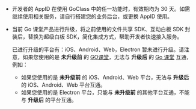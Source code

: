 <div class="mk-warning">

- 开发者的 AppID 在使用 GoClass 中的任一功能时，有效期均为 30 天。如需继续使用相关服务，请自行搭建您的业务后台，或更换 AppID 使用。

- 当前 Go 课堂产品进行升级，将之前使用的文件共享 SDK、互动白板 SDK 封装后，替换为超级白板 SDK，简化集成方式，帮助开发者快速接入服务。

    已进行升级的平台有：iOS、Android、Web，Electron 暂未进行升级。请注意，如果您使用的是 **未升级前** 的 [GO课堂](/article/7705)，无法与 **升级后** 的 [Go 课堂](/article/17327) 互通，例如：

    - 如果您使用的是 **未升级前** 的 iOS、Android、Web 平台，无法与 **升级后** 的 iOS、Android、Web 平台互通。
    - 如果您使用的是 Electron 平台，只能与 **未升级前** 的其他平台互通，不能与 **升级后** 的平台互通。
</div>











